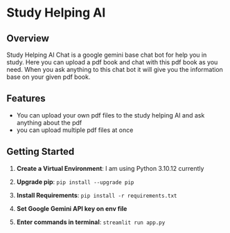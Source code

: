 # Study Helping AI 
## Overview

Study Helping AI Chat is a google gemini base chat bot for help you in study. Here you can upload a pdf book and chat with this pdf book as you need. When you ask anything to this chat bot it will give you the information base on your given pdf book.


## Features
- You can upload your own pdf files to the study helping AI and ask anything about the pdf 
- you can upload multiple pdf files at once


## Getting Started


1. **Create a Virtual Environment**: I am using Python 3.10.12 currently

2. **Upgrade pip**: ```pip install --upgrade pip```

3. **Install Requirements**: ```pip install -r requirements.txt``` 

4. **Set Google Gemini API key on env file**

5. **Enter commands in terminal**:  ```streamlit run app.py```


